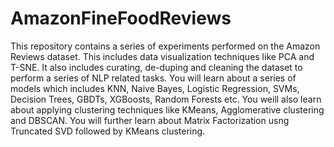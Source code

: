 # AmazonFineFoodReviews
This repository contains a series of experiments performed on the Amazon Reviews dataset. This includes data visualization techniques like PCA and T-SNE. It also includes curating, de-duping and cleaning the dataset to perform a series of NLP related tasks. You will learn about a series of models which includes KNN, Naive Bayes, Logistic Regression, SVMs, Decision Trees, GBDTs, XGBoosts, Random Forests etc. You weill also learn about applying clustering techniques like KMeans, Agglomerative clustering and DBSCAN. You will further learn about Matrix Factorization usng Truncated SVD followed by KMeans clustering.
